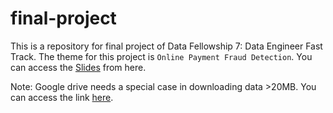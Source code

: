 # final-project

This is a repository for final project of Data Fellowship 7: Data Engineer Fast Track. The theme for this project is `Online Payment Fraud Detection`. You can access the [Slides](https://docs.google.com/presentation/d/1t77RXxFUMCF_7SOF5wIrsDxPeDwM-9DmXQvkvBKwowU/edit?usp=sharing) from here.

Note: Google drive needs a special case in downloading data >20MB. You can access the link [here](https://gist.github.com/tanaikech/f0f2d122e05bf5f971611258c22c110f).
